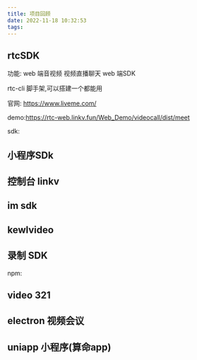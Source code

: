 ```yaml
---
title: 项目回顾
date: 2022-11-18 10:32:53
tags:
---
```

## rtcSDK
功能: 
web 端音视频
视频直播聊天 web 端SDK

rtc-cli 脚手架,可以搭建一个都能用

官网:  https://www.liveme.com/

demo:https://rtc-web.linkv.fun/Web_Demo/videocall/dist/meet

sdk:



## 小程序SDk

##  控制台 linkv

## im sdk 

## kewlvideo 


## 录制 SDK 

npm:

## video 321 

## electron 视频会议

## uniapp 小程序(算命app)


